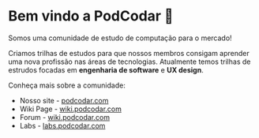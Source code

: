 
# Bem vindo a PodCodar 👋

Somos uma comunidade de estudo de computação para o mercado!

Criamos trilhas de estudos para que nossos membros consigam aprender uma nova profissão nas áreas de tecnologias. 
Atualmente temos trilhas de estrudos focadas em **engenharia de software** e **UX design**. 

Conheça mais sobre a comunidade:
- Nosso site - [podcodar.com](https://podcodar.com)
- Wiki Page - [wiki.podcodar.com](https://wiki.podcodar.com)
- Forum - [wiki.podcodar.com](https://forum.podcodar.com)
- Labs - [labs.podcodar.com](https://labs.podcodar.com)
